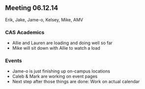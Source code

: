 ## Meeting 06.12.14
Erik, Jake, Jame-o, Kelsey, Mike, AMV

### CAS Academics
* Allie and Lauren are loading and doing well so far
* Mike will sit down with Allie to watch a load

### Events
* Jame-o is just finishing up on-campus locations
* Caleb & Mark are working on event pages
* Next step after those things are done: Work on actual calendar
